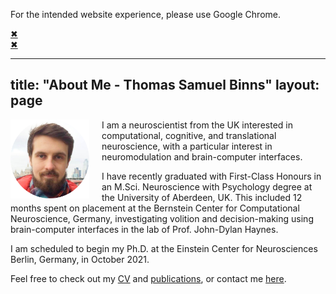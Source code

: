 <!-- Alert bar: "Use Chrome!" -->
<div id="use_chrome-bar" class="regular closable">
    <div class="hb-content-wrapper">
        <div class="hb-text-wrapper">
            <div class="hb-headline-text">
                <p><span>For the intended website experience, please use Google Chrome.</span></p>
            </div>
        </div>
    </div>
    <div class="hb-close-wrapper">
        <a href="javascript:void(0);" class="icon-close">&#10006;</a>
    </div>
</div>
<script src="https://ajax.googleapis.com/ajax/libs/jquery/3.2.1/jquery.min.js"></script>
<a href="javascript:void(0);" class="icon-close" onclick="$('#use_chrome-bar').fadeOut()">&#10006;</a>

---
title: "About Me - Thomas Samuel Binns"
layout: page
---


<!-- Profile picture -->
<img width="25%" height="auto" style="float: left; margin-right: 20px;" src="/assets/images/ProfilePic.png">


<!-- Main website description/introduction -->
I am a neuroscientist from the UK interested in computational, cognitive, and translational neuroscience, with a particular interest in neuromodulation and brain-computer interfaces.

I have recently graduated with First-Class Honours in an M.Sci. Neuroscience with Psychology degree at the University of Aberdeen, UK. This included 12 months spent on placement at the Bernstein Center for Computational Neuroscience, Germany, investigating volition and decision-making using brain-computer interfaces in the lab of Prof. John-Dylan Haynes.

I am scheduled to begin my Ph.D. at the Einstein Center for Neurosciences Berlin, Germany, in October 2021.

Feel free to check out my [CV](/CV.html) and [publications](/publications.html), or contact me [here](/contact-links.html).
